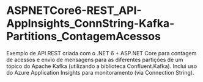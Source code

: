 # ASPNETCore6-REST_API-AppInsights_ConnString-Kafka-Partitions_ContagemAcessos
Exemplo de API REST criada com o .NET 6 + ASP.NET Core para contagem de acessos e envio de mensagens para as diferentes partições de um tópico do Apache Kafka (utilizando a biblioteca Confluent.Kafka). Inclui uso do Azure Application Insights para monitoramento (via Connection String).
